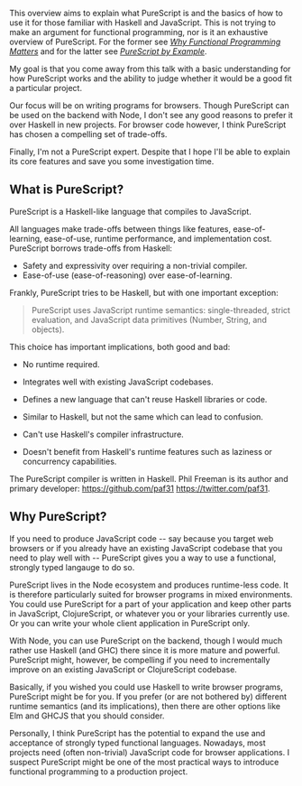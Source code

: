 This overview aims to explain what PureScript is and the basics of how to use
it for those familiar with Haskell and JavaScript. This is not trying to make
an argument for functional programming, nor is it an exhaustive overview of
PureScript. For the former see [*Why Functional Programming
Matters*](https://www.cs.kent.ac.uk/people/staff/dat/miranda/whyfp90.pdf) and
for the latter see [*PureScript by
Example*](https://leanpub.com/purescript/read).

My goal is that you come away from this talk with a basic understanding for how
PureScript works and the ability to judge whether it would be a good fit a
particular project.

Our focus will be on writing programs for browsers. Though PureScript can be
used on the backend with Node, I don't see any good reasons to prefer it over
Haskell in new projects. For browser code however, I think PureScript has
chosen a compelling set of trade-offs.

Finally, I'm not a PureScript expert. Despite that I hope I'll be able to
explain its core features and save you some investigation time.

What is PureScript?
-------------------

PureScript is a Haskell-like language that compiles to JavaScript.

All languages make trade-offs between things like features, ease-of-learning,
ease-of-use, runtime performance, and implementation cost. PureScript borrows
trade-offs from Haskell:

- Safety and expressivity over requiring a non-trivial compiler.
- Ease-of-use (ease-of-reasoning) over ease-of-learning.

Frankly, PureScript tries to be Haskell, but with one important exception:

> PureScript uses JavaScript runtime semantics: single-threaded, strict
> evaluation, and JavaScript data primitives (Number, String, and objects).

This choice has important implications, both good and bad:

- No runtime required.
- Integrates well with existing JavaScript codebases.

- Defines a new language that can't reuse Haskell libraries or code.
- Similar to Haskell, but not the same which can lead to confusion.
- Can't use Haskell's compiler infrastructure.
- Doesn't benefit from Haskell's runtime features such as laziness or
  concurrency capabilities.

The PureScript compiler is written in Haskell. Phil Freeman is its author and
primary developer: https://github.com/paf31 https://twitter.com/paf31.

Why PureScript?
---------------

If you need to produce JavaScript code -- say because you target web browsers
or if you already have an existing JavaScript codebase that you need to play
well with -- PureScript gives you a way to use a functional, strongly typed
langauge to do so.

PureScript lives in the Node ecosystem and produces runtime-less code. It is
therefore particularly suited for browser programs in mixed environments.  You
could use PureScript for a part of your application and keep other parts in
JavaScript, ClojureScript, or whatever you or your libraries currently use.  Or
you can write your whole client application in PureScript only.

With Node, you can use PureScript on the backend, though I would much rather
use Haskell (and GHC) there since it is more mature and powerful.  PureScript
might, however, be compelling if you need to incrementally improve on an
existing JavaScript or ClojureScript codebase.

Basically, if you wished you could use Haskell to write browser programs,
PureScript might be for you. If you prefer (or are not bothered by) different
runtime semantics (and its implications), then there are other options like Elm
and GHCJS that you should consider.

Personally, I think PureScript has the potential to expand the use and
acceptance of strongly typed functional languages. Nowadays, most projects need
(often non-trivial) JavaScript code for browser applications. I suspect
PureScript might be one of the most practical ways to introduce functional
programming to a production project.
